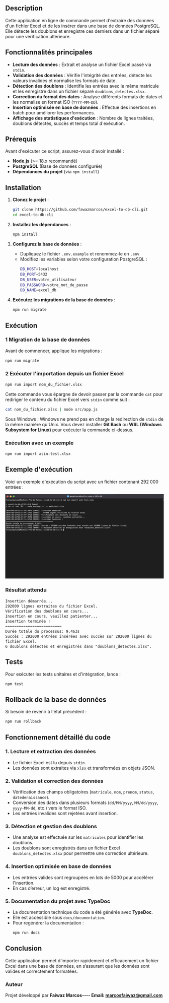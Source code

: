 ## Description 
Cette application en ligne de commande permet d'extraire des données d'un fichier Excel et de les insérer dans une base de données PostgreSQL. Elle détecte les doublons et enregistre ces derniers dans un fichier séparé pour une vérification ultérieure.


##  Fonctionnalités principales
-  **Lecture des données** : Extrait et analyse un fichier Excel passé via `stdin`.
-  **Validation des données** : Vérifie l'intégrité des entrées, détecte les valeurs invalides et normalise les formats de date.
-  **Détection des doublons** : Identifie les entrées avec le même matricule et les enregistre dans un fichier séparé `doublons_detectes.xlsx`.
-  **Correction du format des dates** : Analyse différents formats de dates et les normalise en format ISO (`YYYY-MM-DD`).
-  **Insertion optimisée en base de données** : Effectue des insertions en batch pour améliorer les performances.
-  **Affichage des statistiques d'exécution** : Nombre de lignes traitées, doublons détectés, succès et temps total d'exécution.



##  Prérequis
Avant d'exécuter ce script, assurez-vous d'avoir installé :

- **Node.js** (>= 18.x recommandé)
- **PostgreSQL** (Base de données configurée)
- **Dépendances du projet** (via `npm install`)

##  Installation

1. **Clonez le projet** :
   ```sh
   git clone https://github.com/fawazmarcos/excel-to-db-cli.git
   cd excel-to-db-cli
   ```

2. **Installez les dépendances** :
   ```sh
   npm install
   ```

3. **Configurez la base de données** :
   - Dupliquez le fichier `.env.example` et renommez-le en `.env`
   - Modifiez les variables selon votre configuration PostgreSQL :
     ```sh
     DB_HOST=localhost
     DB_PORT=5432
     DB_USER=votre_utilisateur
     DB_PASSWORD=votre_mot_de_passe
     DB_NAME=excel_db
     ```

4. **Exécutez les migrations de la base de données** :
   ```sh
   npm run migrate
   ```


##  Exécution

### 1️ Migration de la base de données
Avant de commencer, applique les migrations :
```sh
npm run migrate
```

### 2️ Exécuter l'importation depuis un fichier Excel
```sh
npm run import nom_du_fichier.xlsx
```

Cette commande vous épargne de devoir passer par la commande `cat` pour rediriger le contenu du fichier Excel vers `stdin` comme suit :
```sh
cat nom_du_fichier.xlsx | node src/app.js
```

Sous Windows :
Windows ne prend pas en charge la redirection de `stdin` de la même manière qu'Unix. Vous devez installer **Git Bash** ou **WSL (Windows Subsystem for Linux)** pour exécuter la commande ci-dessus.


###  Exécution avec un exemple
```sh
npm run import asin-test.xlsx
```


##  Exemple d'exécution

Voici un exemple d'exécution du script avec un fichier contenant 292 000 entrées :

![Description de l’image](docs/images/capture-resultat.png)

###  Résultat attendu
```
Insertion démarrée...
292000 lignes extraites du fichier Excel.
Vérification des doublons en cours...
Insertion en cours, veuillez patienter...
Insertion terminée !
=========================
Durée totale du processus: 9.463s
Succès : 292000 entrées insérées avec succès sur 292000 lignes du fichier Excel.
6 doublons détectés et enregistrés dans "doublons_detectes.xlsx".
```



## Tests

Pour exécuter les tests unitaires et d'intégration, lance :
```sh
npm test
```


## Rollback de la base de données
Si besoin de revenir à l'état précédent :
```sh
npm run rollback
```


## Fonctionnement détaillé du code

### **1. Lecture et extraction des données**
- Le fichier Excel est lu depuis `stdin`.
- Les données sont extraites via `xlsx` et transformées en objets JSON.

### **2. Validation et correction des données**
- Vérification des champs obligatoires (`matricule`, `nom`, `prenom`, `status`, `datedenaissance`).
- Conversion des dates dans plusieurs formats (`dd/MM/yyyy`, `MM/dd/yyyy`, `yyyy-MM-dd`, etc.) vers le format ISO.
- Les entrées invalides sont rejetées avant insertion.

###  **3. Détection et gestion des doublons**
- Une analyse est effectuée sur les `matricules` pour identifier les doublons.
- Les doublons sont enregistrés dans un fichier Excel `doublons_detectes.xlsx` pour permettre une correction ultérieure.

###  **4. Insertion optimisée en base de données**
- Les entrées valides sont regroupées en lots de 5000 pour accélérer l'insertion.
- En cas d’erreur, un log est enregistré.

### **5. Documentation du projet avec TypeDoc**
- La documentation technique du code a été générée avec **TypeDoc**.
- Elle est accessible sous `docs/documentation`.
- Pour regénérer la documentation :
  ```sh
  npm run docs
  ```

##  Conclusion
Cette application permet d’importer rapidement et efficacement un fichier Excel dans une base de données, en s’assurant que les données sont valides et correctement formatées. 



###  Auteur
Projet développé par **Faiwaz Marcos---- Email: marcosfaiwaz@gmail.com**





